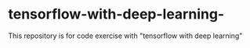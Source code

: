 # tensorflow-with-deep-learning-
This repository is for code exercise with "tensorflow with deep learning"

